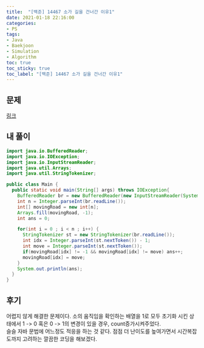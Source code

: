 ```yaml
---
title:  "[백준] 14467 소가 길을 건너간 이유1"
date: 2021-01-18 22:16:00
categories:
- PS
tags:
- Java
- Baekjoon
- Simulation
- Algorithm
toc: true
toc_sticky: true
toc_label: "[백준] 14467 소가 길을 건너간 이유1"
---
```

## 문제
[링크](https://www.acmicpc.net/problem/14467)
<!--break-->

## 내 풀이
```java
import java.io.BufferedReader;
import java.io.IOException;
import java.io.InputStreamReader;
import java.util.Arrays;
import java.util.StringTokenizer;

public class Main {
  public static void main(String[] args) throws IOException{
    BufferedReader br = new BufferedReader(new InputStreamReader(System.in));
    int n = Integer.parseInt(br.readLine());
    int[] movingRoad = new int[n];
    Arrays.fill(movingRoad, -1);
    int ans = 0;

    for(int i = 0 ; i < n ; i++) {
      StringTokenizer st = new StringTokenizer(br.readLine());
      int idx = Integer.parseInt(st.nextToken()) - 1;
      int move = Integer.parseInt(st.nextToken());
      if(movingRoad[idx] != -1 && movingRoad[idx] != move) ans++;
      movingRoad[idx] = move;
    }
    System.out.println(ans);
  }
}
```
## 후기
어렵지 않게 해결한 문제이다. 소의 움직임을 확인하는 배열을 1로 모두 초기화 시킨 상태에서 1 -> 0 혹은 0 -> 1의 변경이 있을 경우, count증가시켜주었다.  
슬슬 자바 문법에 어느정도 적응을 하는 것 같다. 점점 더 난이도를 높여가면서 시간복잡도까지 고려하는 깔끔한 코딩을 해보겠다.